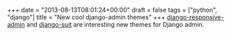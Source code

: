 +++
date = "2013-08-13T08:01:24+00:00"
draft = false
tags = ["python", "django"]
title = "New cool django-admin themes"
+++
[django-responsive-admin](https://github.com/pdr/django-responsive-admin) and [django-suit](http://djangosuit.com/) are interesting new themes for Django admin.